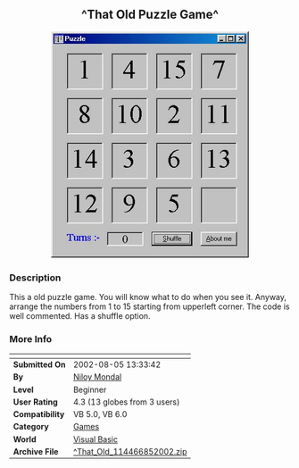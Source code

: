 ﻿<div align="center">

## ^That Old Puzzle Game^

<img src="PIC20028813191012.jpg">
</div>

### Description

This a old puzzle game. You will know what to do when you see it. Anyway, arrange the numbers from 1 to 15 starting from upperleft corner. The code is well commented. Has a shuffle option.
 
### More Info
 


<span>             |<span>
---                |---
**Submitted On**   |2002-08-05 13:33:42
**By**             |[Niloy Mondal](https://github.com/Planet-Source-Code/PSCIndex/blob/master/ByAuthor/niloy-mondal.md)
**Level**          |Beginner
**User Rating**    |4.3 (13 globes from 3 users)
**Compatibility**  |VB 5\.0, VB 6\.0
**Category**       |[Games](https://github.com/Planet-Source-Code/PSCIndex/blob/master/ByCategory/games__1-38.md)
**World**          |[Visual Basic](https://github.com/Planet-Source-Code/PSCIndex/blob/master/ByWorld/visual-basic.md)
**Archive File**   |[^That\_Old\_114466852002\.zip](https://github.com/Planet-Source-Code/niloy-mondal-that-old-puzzle-game__1-37637/archive/master.zip)








